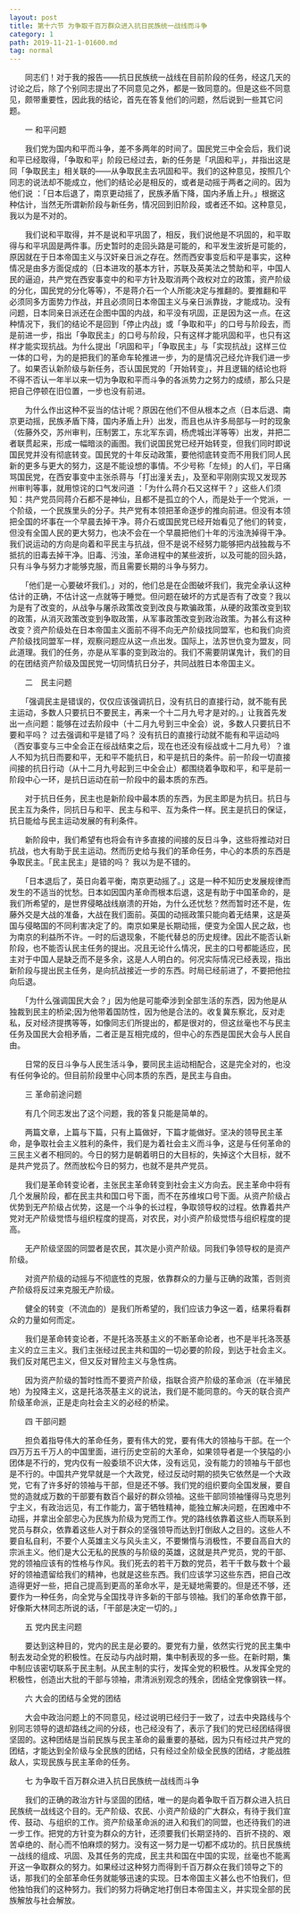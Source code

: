 ```yaml
---
layout: post
title: 第十六节 为争取千百万群众进入抗日民族统一战线而斗争
category: 1
path: 2019-11-21-1-01600.md
tag: normal
---
```



　　同志们！对于我的报告——抗日民族统一战线在目前阶段的任务，经这几天的讨论之后，除了个别同志提出了不同意见之外，都是一致同意的。但是这些不同意见，颇带重要性，因此我的结论，首先在答复他们的问题，然后说到一些其它问题。


　　一 和平问题


　　我们党为国内和平而斗争，差不多两年的时间了。国民党三中全会后，我们说和平已经取得，「争取和平」阶段已经过去，新的任务是「巩固和平」，并指出这是同「争取民主」相关联的——从争取民主去巩固和平。我们的这种意见，按照几个同志的说法却不能成立，他们的结论必是相反的，或者是动摇于两者之间的。因为他们说 ：「日本后退了，南京更动摇了，民族矛盾下降，国内矛盾上升。」根据这种估计，当然无所谓新阶段与新任务，情况回到旧阶段，或者还不如。这种意见，我以为是不对的。


　　我们说和平取得，并不是说和平巩固了，相反，我们说他是不巩固的，和平取得与和平巩固是两件事。历史暂时的走回头路是可能的，和平发生波折是可能的，原因就在于日本帝国主义与汉奸亲日派之存在。然而西安事变后和平是事实，这种情况是由多方面促成的（日本进攻的基本方针，苏联及英美法之赞助和平，中国人民的逼迫，共产党在西安事变中的和平方针及取消两个政权对立的政策，资产阶级的分化，国民党的分化等等），不是蒋介石一个人所能决定与推翻的。要推翻和平必须同多方面势力作战，并且必须同日本帝国主义与亲日派靠拢，才能成功。没有问题，日本同亲日派还在企图中国的内战，和平没有巩固，正是因为这一点。在这种情况下，我们的结论不是回到「停止内战」或「争取和平」的口号与阶段去，而是前进一步，指出「争取民主」的口号与阶段，只有这样才能巩固和平，也只有这样才能实现抗战。为什么提出「巩固和平」「争取民主」与「实现抗战」这样三位一体的口号，为的是把我们的革命车轮推进一步，为的是情况己经允许我们进一步了。如果否认新阶级与新任务，否认国民党的「开始转变」，并且逻辑的结论也将不得不否认一年半以来一切为争取和平而斗争的各派势力之努力的成绩，那么只是把自己停顿在旧位置，一步也没有前进。


　　为什么作出这种不妥当的估计呢？原因在他们不但从根本之点（日本后退、南京更动摇，民族矛盾下降，国内矛盾上升）出发，而且也从许多局部与一时的现象（佐藤外交，苏州审判，压制罢工，东北军东调，杨虎城出洋等等）出发，并把二者联贯起来，形成一幅暗淡的画图。我们说国民党已经开始转变，但我们同时即说国民党并没有彻底转变。国民党的十年反动政策，要他彻底转变而不用我们同人民新的更多与更大的努力，这是不能设想的事情。不少号称「左倾」的人们，平日痛骂国民党，在西安事变中主张杀蒋与「打出潼关去」，及至和平刚刚实现又发现苏州审判等事，就用惊诧的口气发问道 ：「为什么蒋介石又这样干？」这些人们须知：共产党员同蒋介石都不是神仙，且都不是孤立的个人，而是处于一个党派，一个阶级，一个民族里头的分子。共产党有本领把革命逐步的推向前进。但没有本领把全国的坏事在一个早晨去掉干净。蒋介石或国民党已经开始看见了他们的转变，但没有全国人民的更大努力，也决不会在一个早晨把他们十年的污浊洗掉得干净。我们说运动的方向是向着和平民主与抗战，但不是说不经努力能够把内战独裁与不抵抗的旧毒去掉干净。旧毒、污浊，革命进程中的某些波折，以及可能的回头路，只有斗争与努力才能够克服，而且需要长期的斗争与努力。


　　「他们是一心要破坏我们。」对的，他们总是在企图破坏我们，我完全承认这种估计的正确，不估计这一点就等于睡觉。但问题在破坏的方式是否有了改变？我以为是有了改变的，从战争与屠杀政策改变到改良与欺骗政策，从硬的政策改变到软的政策，从消灭政策改变到争取政策，从军事政策改变到政治政策。为甚么有这种改变？资产阶级处在日本帝国主义面前不得不向无产阶级找同盟军，也和我们向资产阶级找同盟军一样，观察问题应从这一点出发。国际上，法苏世仇变为盟友，同此道理。我们的任务，亦是从军事的变到政治的。我们不需要阴谋鬼计，我们的目的在团结资产阶级及国民党一切同情抗日分子，共同战胜日本帝国主义。



　　二　民主问题



　　「强调民主是错误的，仅仅应该强调抗日，没有抗日的直接行动，就不能有民主运动，多数人只要抗日不要民主，再来一个十二月九号才是对的。」让我首先发出一点问题：能够在过去阶段中（十二月九号到三中全会）说，多数人只要抗日不要和平吗？ 过去强调和平是错了吗？ 没有抗日的直接行动就不能有和平运动吗（西安事变与三中全会正在绥战结束之后，现在也还没有绥战或十二月九号）？谁人不知为抗日而要和平，无和平不能抗日，和平是抗日的条件。前一阶段一切直接间接的抗日行动（从十二月九号起到三中全会止）都围绕着争取和平，和平是前一阶段中心一环，是抗日运动在前一阶段中的最本质的东西。


　　对于抗日任务，民主也是新阶段中最本质的东西，为民主即是为抗日。抗日与民主互为条件，同抗日与和平、民主与和平、互为条件一样。民主是抗日的保证，抗日能给与民主运动发展的有利条件。


　　新阶段中，我们希望有也将会有许多直接的间接的反日斗争，这些将推动对日抗战，也大有助于民主运动。然而历史给与我们的革命任务，中心的本质的东西是争取民主。「民主民主」是错的吗？ 我以为是不错的。


　　「日本退后了，英日向着平衡，南京更动摇了。」这是一种不知历史发展规律而发生的不适当的忧愁。日本如因国内革命而根本后退，这是有助于中国革命的，是我们所希望的，是世界侵略战线崩溃的开始，为什么还忧愁？然而暂时还不是，佐藤外交是大战的准备，大战在我们面前。英国的动摇政策只能向着无结果，这是英国与侵略国的不同利害决定了的。南京如果是长期动摇，便变为全国人民之敌，也为南京的利益所不许。一时的后退现象，不能代替总的历史规律。因此不能否认新阶段，也不能否认民主任务的提出。况且无论什么情况，民主的口号都能适应，民主对于中国人是缺乏而不是多余，这是人人明白的。何况实际情况已经表现，指出新阶段与提出民主任务，是向抗战接近一步的东西。时局已经前进了，不要把他拉向后退。


　　「为什么强调国民大会？」因为他是可能牵涉到全部生活的东西，因为他是从独裁到民主的桥梁;因为他带着国防性，因为他是合法的。收复冀东察北，反对走私，反对经济提携等等，如像同志们所提出的，都是很对的，但这丝毫也不与民主任务及国民大会相矛盾，二者正是互相完成的，但中心的东西是国民大会与人民自由。


　　日常的反日斗争与人民生活斗争，要同民主运动相配合，这是完全对的，也没有任何争论的。但目前阶段里中心同本质的东西，是民主与自由。


　　三 革命前途问题



　　有几个同志发出了这个问题，我的答复只能是简单的。


　　两篇文章，上篇与下篇，只有上篇做好，下篇才能做好。坚决的领导民主革命，是争取社会主义胜利的条件，我们是为着社会主义而斗争，这是与任何革命的三民主义者不相同的。今日的努力是朝着明日的大目标的，失掉这个大目标，就不是共产党员了。然而放松今日的努力，也就不是共产党员。


　　我们是革命转变论者，主张民主革命转变到社会主义方向去。民主革命中将有几个发展阶段，都在民主共和国口号下面，而不在苏维埃口号下面。从资产阶级占优势到无产阶级占优势，这是一个斗争的长过程，争取领导权的过程。依靠着共产党对无产阶级觉悟与组织程度的提高，对农民，对小资产阶级觉悟与组织程度的提高。


　　无产阶级坚固的同盟者是农民，其次是小资产阶级。同我们争领导权的是资产阶级。


　　对资产阶级的动摇与不彻底性的克服，依靠群众的力量与正确的政策，否则资产阶级将反过来克服无产阶级。


　　健全的转变（不流血的）是我们所希望的，我们应该力争这一着，结果将看群众的力量如何而定。


　　我们是革命转变论者，不是托洛茨基主义的不断革命论者，也不是半托洛茨基主义的立三主义。我们主张经过民主共和国的一切必要的阶段，到达于社会主义。我们反对尾巴主义，但又反对冒险主义与急性病。


　　因为资产阶级的暂时性而不要资产阶级，指联合资产阶级的革命派（在半殖民地）为投降主义，这是托洛茨基主义的说法，我们是不能同意的。今天的联合资产阶级革命派，正是走向社会主义的必经的桥梁。


　　四 干部问题



　　担负着指导伟大的革命任务，要有伟大的党，要有伟大的领袖与干部。在一个四万万五千万人的中国里面，进行历史空前的大革命，如果领导者是一个狭隘的小团体是不行的，党内仅有一般委琐不识大体，没有远见，没有能力的领袖与干部也是不行的。中国共产党早就是一个大政党，经过反动时期的损失它依然是一个大政党，它有了许多好的领袖与干部，但是还不够。我们党的组织要向全国发展，要自觉的造就成万数的干部要有数百个最好的群众领袖。这些干部同领袖懂得马克思列宁主义，有政治远见，有工作能力，富于牺牲精神，能独立解决问题，在困难中不动摇，并拿出全部忠心为民族为阶级为党而工作。党的路线依靠着这些人而联系到党员与群众，依靠着这些人对于群众的坚强领导而达到打倒敌人之目的。这些人不要自私自利，不要个人英雄主义与风头主义，不要懒惰与消极性，不要自高自大的宗派主义。他们是大公无私的民族的与阶级的英雄，这就是共产党员，党的干部、党的领袖应该有的性格与作风。我们死去的若干万数的党员，若干千数与数十个最好的领袖遗留给我们的精神，也就是这些东西。我们应该学习这些东西，把自己改造得更好一些，把自己提高到更高的革命水平，是无疑地需要的。但是还不够，还要作为一种任务，向全党与全国找寻许多新的干部与领袖。我们的革命依靠干部，好像斯大林同志所说的话，「干部是决定一切的。」


　　五 党内民主问题



　　要达到这种目的，党内的民主是必要的。要党有力量，依然实行党的民主集中制去发动全党的积极性。在反动与内战时期，集中制表现的多一些。在新时期，集中制应该密切联系于民主制。从民主制的实行，发挥全党的积极性。从发挥全党的积极性，创造出大批的干部与领袖，肃清派别观念的残余，团结全党像钢铁一样。


　　六 大会的团结与全党的团结



　　大会中政治问题上的不同意见，经过说明已经归于一致了，过去中央路线与个别同志领导的退却路线之间的分歧，也己经没有了，表示了我们的党已经团结得很坚固的。这种团结是当前民族与民主革命的最重要的基础，因为只有经过共产党的团结，才能达到全阶级与全民族的团结，只有经过全阶级全民族的团结，才能战胜敌人，实现民族与民主革命的任务。


　　七 为争取千百万群众进入抗日民族统一战线而斗争



　　我们的正确的政治方针与坚固的团结，唯一的是向着争取千百万群众进入抗日民族统一战线这个目的。无产阶级、农民、小资产阶级的广大群众，有待于我们宣传、鼓动、与组织的工作。资产阶级革命派的进入和我们的同盟，也还待我们的进一步工作。把党的方针变为群众的方针，还须要我们长期坚持的、百折不挠的、艰苦卓绝的、耐心而不怕麻烦的努力。没有这一努力是一切都不成功的。抗日民族统一战线的组成、巩固、及其任务的完成，民主共和国在中国的实现，丝毫也不能离开这一争取群众的努力。如果经过这种努力而得到千百万群众在我们领导之下的话，那我们的全部革命任务就能够迅速的实现。日本帝国主义甚么也不怕我们，但他独怕我们的这种努力。我们的努力将确定地打倒日本帝国主义，并实现全部的民族解放与社会解放。
